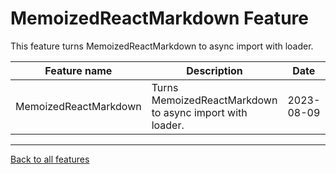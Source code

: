 # MemoizedReactMarkdown Feature
This feature turns MemoizedReactMarkdown to async import with loader.

| Feature name  | Description               | Date       | Contributor |
| ------------- | ------------------------- | ---------- | ----------- |
| MemoizedReactMarkdown      | Turns MemoizedReactMarkdown to async import with loader.     |    2023-08-09     |     [martwozniak](https://github.com/martwozniak)        |


---
[Back to all features](../features.md)